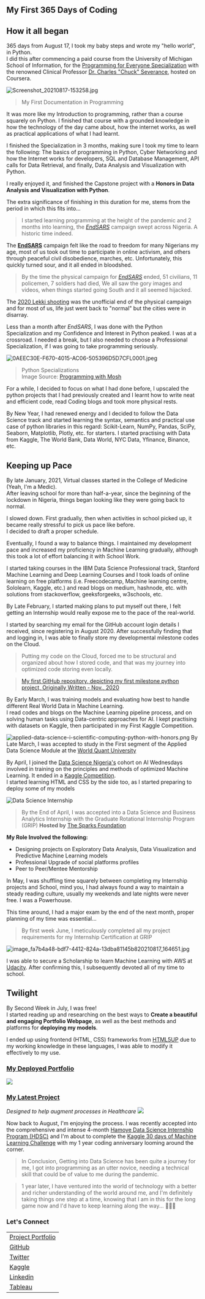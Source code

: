 ## My First 365 Days of Coding

## How it all began
365 days from August 17, I took my baby steps and wrote my "hello world", in Python. <br/>
I did this after commencing a paid course from the University of Michigan School of Information, for the [Programming for Everyone Specialization](https://www.coursera.org/specializations/python) with the renowned Clinical Professor [Dr. Charles "Chuck" Severance](https://www.coursera.org/instructor/drchuck), hosted on Coursera.


![Screenshot_20210817-153258.jpg](https://cdn.hashnode.com/res/hashnode/image/upload/v1629210837739/bSyaW_K6s.jpeg)
> My First Documentation in Programming

It was more like my Introduction to programming, rather than a course squarely on Python. I finished that course with a grounded knowledge in how the technology of the day came about, how the internet works, as well as practical applications of what I had learnt.


I finished the Specialization in 3 months, making sure I took my time to learn the  following: The basics of programming in Python, Cyber Networking and how the Internet works for developers, SQL and Database Management, API calls for Data Retrieval, and finally, Data Analysis and Visualization with Python.

I really enjoyed it, and finished the Capstone project with a **Honors in Data Analysis and Visualization with Python**.

The extra significance of finishing in this duration for me, stems from the period in which this fits into...

> I started learning programming at the height of the pandemic and 2 months into learning, the *[EndSARS](https://en.m.wikipedia.org/wiki/End_SARS)* campaign swept across Nigeria. A historic time indeed.

The **[EndSARS](https://en.m.wikipedia.org/wiki/End_SARS)** campaign felt like the road to freedom for many Nigerians my age, most of us took out time to participate in online activism, and others through peaceful civil disobedience, marches, etc. Unfortunately, this quickly turned sour, and it all ended in bloodshed.

> By the time the physical campaign for *[EndSARS](https://en.m.wikipedia.org/wiki/End_SARS)* ended, 51 civilians, 11 policemen, 7 soldiers had died, We all saw the gory images and videos, when things started going South and it all seemed hijacked.

The [2020 Lekki shooting](https://en.m.wikipedia.org/wiki/2020_Lekki_shooting) was the unofficial end of the physical campaign and for most of us, life just went back to "normal" but the cities were in disarray.



Less than a month after *EndSARS*, I was done with the Python Specialization and my Confidence and Interest in Python peaked.
I was at a crossroad. I needed a break, but I also needed to choose a Professional Specialization, if I was going to take programming seriously.


![0AEEC30E-F670-4015-AC06-505396D5D7CFL0001.jpeg](https://cdn.hashnode.com/res/hashnode/image/upload/v1629207592937/QGz1hoQEl.jpeg)
> Python Specializations <br/>
Image Source: [Programming with Mosh](https://youtube.com/c/programmingwithmosh)

For a while, I decided to focus on what I had done before, I upscaled the python projects that I had previously created and I learnt how to write neat and efficient code, read Coding  blogs and took more physical rests.

By New Year, I had renewed energy and I decided to follow the Data Science track and started learning the syntax, semantics and practical use case of python libraries in this regard: Scikit-Learn, NumPy, Pandas, SciPy, Seaborn, Matplotlib, Plotly, etc. for starters. I started practising with Data from Kaggle, The World Bank, Data World, NYC Data, Yfinance, Binance, etc.

## Keeping up Pace
By late January, 2021, Virtual classes started in the College of Medicine (Yeah, I'm a Medic). <br/>
After leaving school for more than half-a-year, since the beginning of the lockdown in Nigeria, things began looking like they were going back to normal.

I slowed down. First gradually, then when activities in school picked up, it became really stressful to pick us pace like before. <br/>
I decided to draft a proper schedule.

Eventually, I found a way to balance things. I maintained my development pace and increased my proficiency in Machine Learning gradually, although this took a lot of effort balancing it with School Work. 

I started taking courses in the IBM Data Science Professional track, Stanford Machine Learning and Deep Learning Courses and I took loads of online learning on free platforms (i.e. Freecodecamp, Machine learning centre, Sololearn, Kaggle, etc.) and read blogs on medium, hashnode, etc. with solutions from stackoverflow, geeksforgeeks, w3schools, etc.

By Late February, I started making plans to put myself out there, I felt getting an Internship would really expose me to the pace of the real-world.

I started by searching my email for the GitHub account login details I received, since registering in August 2020.
After successfully finding that and logging in, I was able to finally store my developmental milestone codes on the Cloud. 

> Putting my code on the Cloud, forced me to be structural and organized about how I stored code, and that was my journey into optimized code storing even locally.


> [My first GitHub repository, depicting my first milestone python project, Originally Written - Nov., 2020](https://github.com/invest41/Scrabble-Hack)

By Early March, I was training models and evaluating how best to handle different Real World Data in Machine Learning.  
I read codes and blogs on the Machine Learning pipeline process, and on solving human tasks using Data-centric approaches for AI.
I kept practising with datasets on Kaggle, then participated in my First Kaggle Competition.


![applied-data-science-i-scientific-computing-python-with-honors.png](https://cdn.hashnode.com/res/hashnode/image/upload/v1629211727449/p6QACYzTt.png)
By Late March, I was accepted to study in the First segment of the Applied Data Science Module at the [World Quant University](https://www.wqu.edu/programs/data-science/)

By April, I joined the [Data Science Nigeria's](https://www.datasciencenigeria.org/) cohort on AI Wednesdays involved in training on the principles and methods of optimized Machine Learning. It ended in a [Kaggle Competition](https://www.kaggle.com/c/data-science-nigeria-insurance-claims-competition/submissions).  
I started learning HTML and CSS by the side too, as I started preparing to deploy some of my models

![Data Science Internship](https://truecertificates.com/secure/snapshot/YKUPNA4KYJ.png)
> By the End of April, I was accepted into a Data Science and Business Analytics Internship with the Graduate Rotational Internship Program (GRIP) **Hosted by** [The Sparks Foundation](https://www.thesparksfoundationsingapore.org/)

**My Role Involved the following:**
- Designing projects on Exploratory Data Analysis, Data Visualization and Predictive Machine Learning models
- Professional Upgrade of social platforms profiles
- Peer to Peer/Mentee Mentorship

In May, I was shuffling time squarely between completing my Internship projects and School, mind you, I had always found a way to maintain a steady reading culture, usually my weekends and late nights were never free. I was a Powerhouse. 

 This time around, I had a major exam by the end of the next month, proper planning of my time was essential...

> By first week June, I meticulously completed all my project requirements for my Internship Certification at GRIP


![image_fa7b4a48-bdf7-4412-824a-13dba81145b820210817_164651.jpg](https://cdn.hashnode.com/res/hashnode/image/upload/v1629215236898/_mSdAU24x.jpeg)

I was able to secure a Scholarship to learn Machine Learning with AWS at [Udacity](https://www.udacity.com/scholarships/aws-machine-learning-scholarship-program). After confirming this, I subsequently devoted all of my time to school.


## Twilight
By Second Week in July, I was free!  
I started reading up and researching on the best ways to **Create a beautiful and engaging Portfolio Webpage**, as well as the best methods and platforms for **deploying my models**. 

 I ended up using frontend (HTML, CSS) frameworks from [HTML5UP]( https://html5up.net) due to my working knowledge in these languages, I was able to modify it effectively to my use.

### [My Deployed Portfolio](https://invest41.github.io/AlaoDavid.github.io/)
[<img src="https://cdn.hashnode.com/res/hashnode/image/upload/v1629218773829/PFO5GDo9z.jpeg"/>](https://invest41.github.io/AlaoDavid.github.io/)


### [My Latest Project](https://cvs-disease.herokuapp.com/)<br/>
*Designed to help augment processes in Healthcare*
[<img src="https://cdn.hashnode.com/res/hashnode/image/upload/v1629214098517/UqbUglH-J.jpeg"/>](https://cvs-disease.herokuapp.com/)

Now back to August, I'm enjoying the process. 
I was recently accepted into the comprehensive and intense 4-month [Hamoye Data Science Internship Program (HDSC)](https://hamoye.com/data-science-internship) and I'm about to complete the [Kaggle 30 days of Machine Learning Challenge](https://www.kaggle.com/c/30-days-of-ml/leaderboard) with my 1 year coding anniversary looming around the corner.

> In Conclusion, Getting into Data Science has been quite a journey for me, I got into programming as an utter novice, needing a technical skill that could be of value to me during the pandemic.

> 1 year later, I have ventured into the world of technology with a better and richer understanding of the world around me, and I'm definitely taking things one step at a time, knowing that I am in this for the long game now and I'd have to keep learning along the way... 👨🏽‍💻

### Let's Connect
| | 
|:--|
|[Project Portfolio](https://invest41.github.io/AlaoDavid.github.io/)|
|[GitHub](https://github.com/invest41)|
|[Twitter](https://mobile.twitter.com/Wilder_Maxim)|
|[Kaggle](https://www.kaggle.com/welcomehere)|
|[Linkedin](https://www.linkedin.com/in/david-alao-72362113b/)|
|[Tableau](https://public.tableau.com/app/profile/alao.david)|